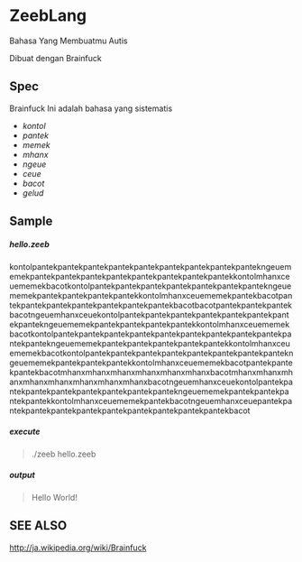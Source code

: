 ZeebLang
====

Bahasa Yang Membuatmu Autis

Dibuat dengan Brainfuck

Spec
----

Brainfuck Ini adalah bahasa yang sistematis

- *kontol* 
- *pantek* 
- *memek*
- *mhanx*
- *ngeue* 
- *ceue*
- *bacot*
- *gelud* 



Sample
----

##### hello.zeeb

kontolpantekpantekpantekpantekpantekpantekpantekpantekpantekngeuememekpantekpantekpantekpantekpantekpantekpantekpantekkontolmhanxceuememekbacot﻿kontolpantekpantekpantekpantekpantekpantekpantekngeuememekpantekpantekpantekpantekkontolmhanxceuememekpantekbacot﻿pantekpantekpantekpantekpantekpantekpantekbacot﻿bacot﻿pantekpantekpantekbacot﻿ngeuemhanxceuekontolpantekpantekpantekpantekpantekpantekpantekpantekngeuememekpantekpantekpantekpantekkontolmhanxceuememekbacot﻿kontolpantekpantekpantekpantekpantekpantekpantekpantekpantekpantekpantekngeuememekpantekpantekpantekpantekpantekkontolmhanxceuememekbacot﻿kontolpantekpantekpantekpantekpantekpantekpantekpantekngeuememekpantekpantekpantekkontolmhanxceuememekbacot﻿pantekpantekpantekbacot﻿mhanxmhanxmhanxmhanxmhanxmhanxbacot﻿mhanxmhanxmhanxmhanxmhanxmhanxmhanxmhanxbacot﻿ngeuemhanxceuekontolpantekpantekpantekpantekpantekpantekpantekpantekngeuememekpantekpantekpantekpantekkontolmhanxceuememekpantekbacot﻿ngeuemhanxceuepantekpantekpantekpantekpantekpantekpantekpantekpantekpantekbacot﻿

##### execute
> ./zeeb hello.zeeb

##### output

> Hello World!


SEE ALSO
----
http://ja.wikipedia.org/wiki/Brainfuck
